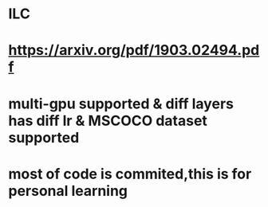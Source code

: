 # ILC
# https://arxiv.org/pdf/1903.02494.pdf
# multi-gpu supported & diff layers has diff lr & MSCOCO dataset supported
# most of code is commited,this is for personal learning
